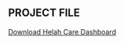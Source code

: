 ## PROJECT FILE
[Download Helah Care Dashboard](https://github.com/Archana-04-cmyk/Archana-A-C/blob/main/Health%20Care%20Dashboard%20Development.pbix)
